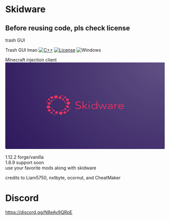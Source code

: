 # Skidware
## Before reusing code, pls check license
trash GUI

Trash GUI lmao
[![C++](https://img.shields.io/badge/language-C%2B%2B-%23f34b7d.svg?style=plastic)](https://en.wikipedia.org/wiki/C%2B%2B) 
[![License](https://img.shields.io/github/license/danielkrupinski/Osiris.svg?style=plastic)](LICENSE)
![Windows](https://github.com/danielkrupinski/Osiris/workflows/Windows/badge.svg?branch=master&event=push)


Minecraft injection client <br>
![url](https://github.com/SkidwareMC/Skidware-Client/blob/New-1.8.9/skidware.png) <br>

1.12.2 forge/vanilla <br>
1.8.9 support soon <br>
use your favorite mods along with skidware

credits to Liam5750, nxtbyte, ocornut, and CheatMaker

# Discord
https://discord.gg/N8eAv9QRpE
